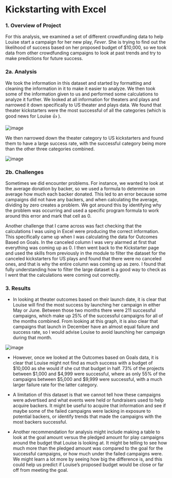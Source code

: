 # Kickstarting with Excel
### 1. Overview of Project
For this analysis, we examined a set of different crowdfunding data to help Louise start a campaign for her new play, *Fever*. She is trying to find out the likelihood of success based on her proposed budget of $10,000, so we took data from other crowdfunding campaigns to look at past trends and try to make predictions for future success.
### 2a. Analysis
We took the information in this dataset and started by formatting and cleaning the information in it to make it easier to analyze. We then took some of the information given to us and performed some calculations to analyze it further. We looked at all information for theaters and plays and narrowed it down specifically to US theater and plays data. We found that theater kickstarters were the most successful of all the categories (which is good news for Louise :+1: ). 

![image](https://user-images.githubusercontent.com/99522862/155899077-6fad7008-c769-4e0e-b949-011863d4d333.png)

We then narrowed down the theater category to US kickstarters and found them to have a large success rate, with the successful category being more than the other three categories combined.

![image](https://user-images.githubusercontent.com/99522862/155899503-2c917105-b9a2-44ea-a8ea-8aba358d2921.png)

### 2b. Challenges
Sometimes we did encounter problems. For instance, we wanted to look at the average donation by backer, so we used a formula to determine on average how much each backer donated. This led to an error because some campaigns did not have any backers, and when calculating the average, dividing by zero creates a problem. We got around this by identifying why the problem was occurring and used a specific program formula to work around this error and mark that cell as 0. 

Another challenge that I came across was fact checking that the calculations I was using in Excel were producing the correct information. This specifically came up when I was calculating the data for Outcomes Based on Goals. In the canceled column I was very alarmed at first that everything was coming up as 0. I then went back to the Kickstarter page and used the skills from previously in the module to filter the dataset for the canceled kickstarters for US plays and found that there were no canceled ones, and that is why the entire column was coming up as zero. I found that fully understanding how to filter the large dataset is a good way to check as I went that the calculations were coming out correctly.

### 3. Results
* In looking at theater outcomes based on their launch date, it is clear that Louise will find the most success by launching her campaign in either May or June. Between those two months there were 211 successful campaigns, which make up 25% of the successful campaigns for all of the months combined. From looking at this graph, it is also clear that campaigns that launch in December have an almost equal failure and success rate, so I would advise Louise to avoid launching her campaign during that month.

![image](https://user-images.githubusercontent.com/99522862/155900050-b5f0e900-8d13-4869-96cf-fcc636028734.png)

* However, once we looked at the Outcomes based on Goals data, it is clear that Louise might not find as much success with a budget of $10,000 as she would if she cut that budget in half. 73% of the projects between $1,000 and $4,999 were successful, where as only 55% of the campaigns between $5,000 and $9,999 were successful, with a much larger failure rate for the latter category. 

* A limitation of this dataset is that we cannot tell how these campaigns were advertised and what events were held or fundraisers used to help acquire backers. It might be useful to acquire that information and see if maybe some of the failed campaigns were lacking in exposure to potential backers, or identify trends that made the campaigns with the most backers successful.

* Another recommendation for analysis might include making a table to look at the goal amount versus the pledged amount for play campaigns around the budget that Louise is looking at. It might be telling to see how much more than the pledged amount was compared to the goal for the successful campaigns, or how much under the failed campaigns were. We might learn a lot more by seeing how big the difference is, and this could help us predict if Louise’s proposed budget would be close or far off from meeting the goal.
